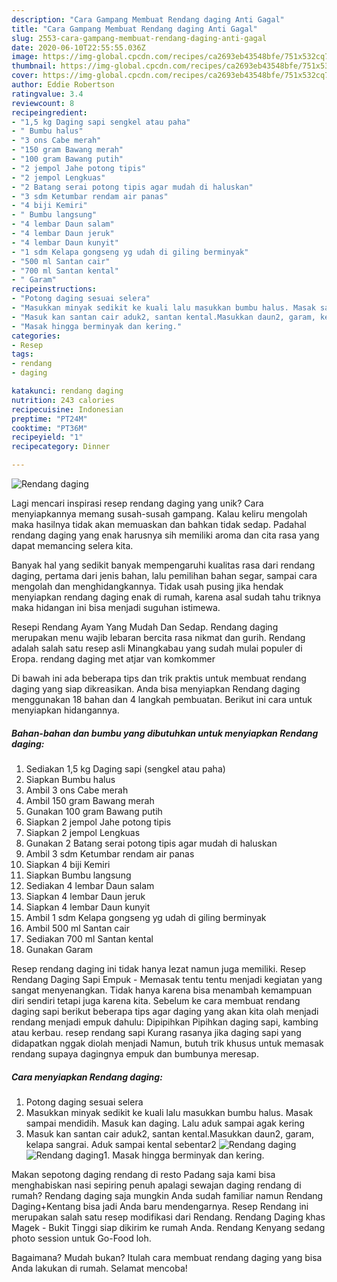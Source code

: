 ```yaml
---
description: "Cara Gampang Membuat Rendang daging Anti Gagal"
title: "Cara Gampang Membuat Rendang daging Anti Gagal"
slug: 2553-cara-gampang-membuat-rendang-daging-anti-gagal
date: 2020-06-10T22:55:55.036Z
image: https://img-global.cpcdn.com/recipes/ca2693eb43548bfe/751x532cq70/rendang-daging-foto-resep-utama.jpg
thumbnail: https://img-global.cpcdn.com/recipes/ca2693eb43548bfe/751x532cq70/rendang-daging-foto-resep-utama.jpg
cover: https://img-global.cpcdn.com/recipes/ca2693eb43548bfe/751x532cq70/rendang-daging-foto-resep-utama.jpg
author: Eddie Robertson
ratingvalue: 3.4
reviewcount: 8
recipeingredient:
- "1,5 kg Daging sapi sengkel atau paha"
- " Bumbu halus"
- "3 ons Cabe merah"
- "150 gram Bawang merah"
- "100 gram Bawang putih"
- "2 jempol Jahe potong tipis"
- "2 jempol Lengkuas"
- "2 Batang serai potong tipis agar mudah di haluskan"
- "3 sdm Ketumbar rendam air panas"
- "4 biji Kemiri"
- " Bumbu langsung"
- "4 lembar Daun salam"
- "4 lembar Daun jeruk"
- "4 lembar Daun kunyit"
- "1 sdm Kelapa gongseng yg udah di giling berminyak"
- "500 ml Santan cair"
- "700 ml Santan kental"
- " Garam"
recipeinstructions:
- "Potong daging sesuai selera"
- "Masukkan minyak sedikit ke kuali lalu masukkan bumbu halus. Masak sampai mendidih. Masuk kan daging. Lalu aduk sampai agak kering"
- "Masuk kan santan cair aduk2, santan kental.Masukkan daun2, garam, kelapa sangrai. Aduk sampai kental sebentar2"
- "Masak hingga berminyak dan kering."
categories:
- Resep
tags:
- rendang
- daging

katakunci: rendang daging 
nutrition: 243 calories
recipecuisine: Indonesian
preptime: "PT24M"
cooktime: "PT36M"
recipeyield: "1"
recipecategory: Dinner

---
```



![Rendang daging](https://img-global.cpcdn.com/recipes/ca2693eb43548bfe/751x532cq70/rendang-daging-foto-resep-utama.jpg)

Lagi mencari inspirasi resep rendang daging yang unik? Cara menyiapkannya memang susah-susah gampang. Kalau keliru mengolah maka hasilnya tidak akan memuaskan dan bahkan tidak sedap. Padahal rendang daging yang enak harusnya sih memiliki aroma dan cita rasa yang dapat memancing selera kita.

Banyak hal yang sedikit banyak mempengaruhi kualitas rasa dari rendang daging, pertama dari jenis bahan, lalu pemilihan bahan segar, sampai cara mengolah dan menghidangkannya. Tidak usah pusing jika hendak menyiapkan rendang daging enak di rumah, karena asal sudah tahu triknya maka hidangan ini bisa menjadi suguhan istimewa.

Resepi Rendang Ayam Yang Mudah Dan Sedap. Rendang daging merupakan menu wajib lebaran bercita rasa nikmat dan gurih. Rendang adalah salah satu resep asli Minangkabau yang sudah mulai populer di Eropa. rendang daging met atjar van komkommer


Di bawah ini ada beberapa tips dan trik praktis untuk membuat rendang daging yang siap dikreasikan. Anda bisa menyiapkan Rendang daging menggunakan 18 bahan dan 4 langkah pembuatan. Berikut ini cara untuk menyiapkan hidangannya.

<!--inarticleads1-->

##### Bahan-bahan dan bumbu yang dibutuhkan untuk menyiapkan Rendang daging:

1. Sediakan 1,5 kg Daging sapi (sengkel atau paha)
1. Siapkan  Bumbu halus
1. Ambil 3 ons Cabe merah
1. Ambil 150 gram Bawang merah
1. Gunakan 100 gram Bawang putih
1. Siapkan 2 jempol Jahe potong tipis
1. Siapkan 2 jempol Lengkuas
1. Gunakan 2 Batang serai potong tipis agar mudah di haluskan
1. Ambil 3 sdm Ketumbar rendam air panas
1. Siapkan 4 biji Kemiri
1. Siapkan  Bumbu langsung
1. Sediakan 4 lembar Daun salam
1. Siapkan 4 lembar Daun jeruk
1. Siapkan 4 lembar Daun kunyit
1. Ambil 1 sdm Kelapa gongseng yg udah di giling berminyak
1. Ambil 500 ml Santan cair
1. Sediakan 700 ml Santan kental
1. Gunakan  Garam


Resep rendang daging ini tidak hanya lezat namun juga memiliki. Resep Rendang Daging Sapi Empuk - Memasak tentu tentu menjadi kegiatan yang sangat menyenangkan. Tidak hanya karena bisa menambah kemampuan diri sendiri tetapi juga karena kita. Sebelum ke cara membuat rendang daging sapi berikut beberapa tips agar daging yang akan kita olah menjadi rendang menjadi empuk dahulu: Dipipihkan Pipihkan daging sapi, kambing atau kerbau. resep rendang sapi Kurang rasanya jika daging sapi yang didapatkan nggak diolah menjadi Namun, butuh trik khusus untuk memasak rendang supaya dagingnya empuk dan bumbunya meresap. 

<!--inarticleads2-->

##### Cara menyiapkan Rendang daging:

1. Potong daging sesuai selera
1. Masukkan minyak sedikit ke kuali lalu masukkan bumbu halus. Masak sampai mendidih. Masuk kan daging. Lalu aduk sampai agak kering
1. Masuk kan santan cair aduk2, santan kental.Masukkan daun2, garam, kelapa sangrai. Aduk sampai kental sebentar2
<img src="//assets-global.cpcdn.com/assets/icons/button_play-2c75c40dde080a61004c1f40b05d8f140eaff45d7e9e6481dc71c63d2e7c4909.png" alt="Rendang daging"><img src="//assets-global.cpcdn.com/assets/icons/button_play-2c75c40dde080a61004c1f40b05d8f140eaff45d7e9e6481dc71c63d2e7c4909.png" alt="Rendang daging">1. Masak hingga berminyak dan kering.


Makan sepotong daging rendang di resto Padang saja kami bisa menghabiskan nasi sepiring penuh apalagi sewajan daging rendang di rumah? Rendang daging saja mungkin Anda sudah familiar namun Rendang Daging+Kentang bisa jadi Anda baru mendengarnya. Resep Rendang ini merupakan salah satu resep modifikasi dari Rendang. Rendang Daging khas Magek - Bukit Tinggi siap dikirim ke rumah Anda. Rendang Kenyang sedang photo session untuk Go-Food loh. 

Bagaimana? Mudah bukan? Itulah cara membuat rendang daging yang bisa Anda lakukan di rumah. Selamat mencoba!
